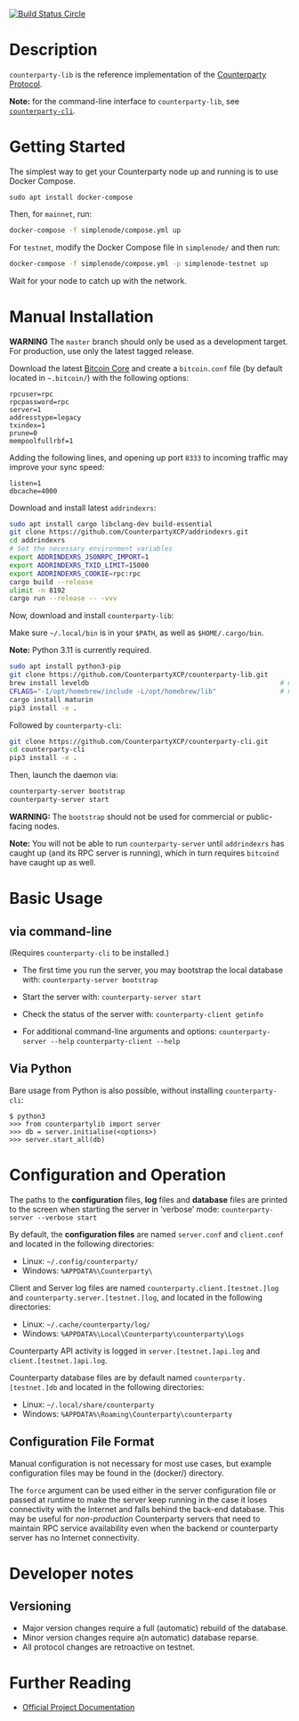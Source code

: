 [![Build Status Circle](https://circleci.com/gh/CounterpartyXCP/counterparty-core.svg?&style=shield)](https://circleci.com/gh/CounterpartyXCP/counterparty-core)


# Description
`counterparty-lib` is the reference implementation of the [Counterparty Protocol](https://counterparty.io).

**Note:** for the command-line interface to `counterparty-lib`, see [`counterparty-cli`](https://github.com/CounterpartyXCP/counterparty-cli).


# Getting Started

The simplest way to get your Counterparty node up and running is to use Docker Compose.

```
sudo apt install docker-compose
```

Then, for `mainnet`, run:

```bash
docker-compose -f simplenode/compose.yml up
```

For `testnet`, modify the Docker Compose file in `simplenode/` and then run:
```bash
docker-compose -f simplenode/compose.yml -p simplenode-testnet up
```

Wait for your node to catch up with the network.


# Manual Installation

**WARNING** The `master` branch should only be used as a development target. For production, use only the latest tagged release.

Download the latest [Bitcoin Core](https://github.com/bitcoin/bitcoin/releases) and create
a `bitcoin.conf` file (by default located in `~.bitcoin/`) with the following options:

```
rpcuser=rpc
rpcpassword=rpc
server=1
addresstype=legacy
txindex=1
prune=0
mempoolfullrbf=1
```

Adding the following lines, and opening up port `8333` to incoming traffic may improve your sync speed:

```
listen=1
dbcache=4000
```

Download and install latest `addrindexrs`:

```bash
sudo apt install cargo libclang-dev build-essential
git clone https://github.com/CounterpartyXCP/addrindexrs.git
cd addrindexrs
# Set the necessary environment variables
export ADDRINDEXRS_JSONRPC_IMPORT=1
export ADDRINDEXRS_TXID_LIMIT=15000
export ADDRINDEXRS_COOKIE=rpc:rpc
cargo build --release
ulimit -n 8192
cargo run --release -- -vvv
```

Now, download and install `counterparty-lib`:

Make sure `~/.local/bin` is in your `$PATH`, as well as `$HOME/.cargo/bin`.

**Note:** Python 3.11 is currently required.

```bash
sudo apt install python3-pip
git clone https://github.com/CounterpartyXCP/counterparty-lib.git
brew install leveldb                                                # macOS-only
CFLAGS="-I/opt/homebrew/include -L/opt/homebrew/lib"                # macOS-only
cargo install maturin
pip3 install -e .
```

Followed by `counterparty-cli`:

```bash
git clone https://github.com/CounterpartyXCP/counterparty-cli.git
cd counterparty-cli
pip3 install -e .
```

Then, launch the daemon via:

```bash
counterparty-server bootstrap
counterparty-server start
```

**WARNING:** The `bootstrap` should not be used for commercial or public-facing nodes.

**Note:** You will not be able to run `counterparty-server` until `addrindexrs` has caught up (and its RPC server is running), which in turn requires `bitcoind` have caught up as well.


# Basic Usage

## via command-line

(Requires `counterparty-cli` to be installed.)

* The first time you run the server, you may bootstrap the local database with:
	`counterparty-server bootstrap`

* Start the server with:
	`counterparty-server start`

* Check the status of the server with:
	`counterparty-client getinfo`

* For additional command-line arguments and options:
	`counterparty-server --help`
	`counterparty-client --help`

## Via Python

Bare usage from Python is also possible, without installing `counterparty-cli`:

```
$ python3
>>> from counterpartylib import server
>>> db = server.initialise(<options>)
>>> server.start_all(db)
```

# Configuration and Operation

The paths to the **configuration** files, **log** files and **database** files are printed to the screen when starting the server in ‘verbose’ mode:
	`counterparty-server --verbose start`

By default, the **configuration files** are named `server.conf` and `client.conf` and located in the following directories:

* Linux: `~/.config/counterparty/`
* Windows: `%APPDATA%\Counterparty\`

Client and Server log files are named `counterparty.client.[testnet.]log` and `counterparty.server.[testnet.]log`, and located in the following directories:

* Linux: `~/.cache/counterparty/log/`
* Windows: `%APPDATA%\Local\Counterparty\counterparty\Logs`

Counterparty API activity is logged in `server.[testnet.]api.log` and `client.[testnet.]api.log`.

Counterparty database files are by default named `counterparty.[testnet.]db` and located in the following directories:

* Linux: `~/.local/share/counterparty`
* Windows: `%APPDATA%\Roaming\Counterparty\counterparty`

## Configuration File Format

Manual configuration is not necessary for most use cases, but example configuration files may be found in the (docker/) directory.

The ``force`` argument can be used either in the server configuration file or passed at runtime to make the server keep running in the case it loses connectivity with the Internet and falls behind the back-end database. This may be useful for *non-production* Counterparty servers that need to maintain RPC service availability even when the backend or counterparty server has no Internet connectivity.


# Developer notes

## Versioning

* Major version changes require a full (automatic) rebuild of the database.
* Minor version changes require a(n automatic) database reparse.
* All protocol changes are retroactive on testnet.


# Further Reading

* [Official Project Documentation](http://counterparty.io/docs/)
